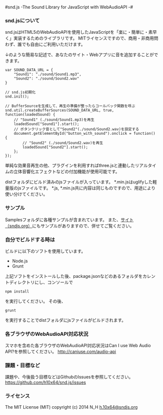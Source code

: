 #snd.js -The Sound Library for JavaScript with WebAudioAPI -#

### snd.jsについて

snd.jsはHTML5のWebAudioAPIを使用したJavaScriptを「楽に・簡単に・素早く」実装するためのライブラリです。
MITライセンスですので、商用・非商用問わず、誰でも自由にご利用いただけます。

↓のような簡易な記述で、あなたのサイト・Webアプリに音を追加することができます。

```
var SOUND_DATA_URL = {
    "Sound1": "./sound/Sound1.mp3",
    "Sound2": "./sound/Sound2.wav"
}
 
// snd.js初期化
snd.init();
 
// BufferSourceを生成して、再生の準備が整ったらコールバック関数を呼ぶ
snd.util.createBufferSources(SOUND_DATA_URL, true, function(loadedSound) {
    // "Sound1" (./sound/Sound1.mp3)を再生
    loadedSound["Sound1"].start();
    // ボタンクリック音として"Sound2"(./sound/Sound2.wav)を設定する
    document.getElementById("button_with_sound").onclick = function() {
        // "Sound2" (./sound/Sound2.wav)を再生
        loadedSound["Sound2"].start();
    };
});
```

単純な効果音再生の他、プラグインを利用すればthree.jsと連動したリアルタイムの立体音響化エフェクトなどの付加機能が使用可能です。

distフォルダにビルド済みのjsファイルが入っています。
*.min.jsはuglifyした軽量版のjsファイルです。
*.js, *.min.js共に内容は同じものですので、用途により使い分けてください。

### サンプル

Samplesフォルダに各種サンプルが含まれています。
また、<a href="http://sndjs.org/">サイト（sndjs.org）</a>にもサンプルがありますので、併せてご覧ください。

### 自分でビルドする時は

ビルドに以下のソフトを使用しています。  

* Node.js
* Grunt

上記ソフトをインストールした後、package.jsonなどのあるフォルダをカレントディレクトリにし、コンソールで

    npm install

を実行してください。
その後、

    grunt

を実行することでdistフォルダにjsファイルがビルドされます。

### 各ブラウザのWebAudioAPI対応状況

スマホを含めた各ブラウザのWebAudioAPI対応状況はCan I use Web Audio API?を参照してください。
<http://caniuse.com/audio-api>

### 課題・目標など

課題や、今後扱う目標などはGithubのIssuesを参照してください。  
<https://github.com/h10x64/snd.js/issues>

### ライセンス

The MIT License (MIT)
copyright (c) 2014 N_H <h.10x64@sndjs.org>

